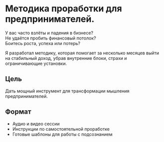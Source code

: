 
# Методика проработки для предпринимателей.

У вас часто взлёты и падения в бизнесе?  
Не удаётся пробить финансовый потолок?  
Боитесь роста, успеха или потерь?

Я разработал методику, которая помогает за несколько месяцев выйти на стабильный доход, убрав внутренние блоки, страхи и ограничивающие установки.

## Цель

Дать мощный инструмент для трансформации мышления предпринимателей.

## Формат

- Аудио и видео сессии
- Инструкции по самостоятельной проработке
- Готовые шаблоны для работы с подсознанием
